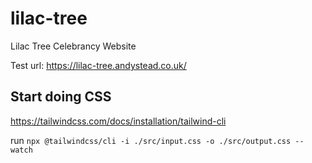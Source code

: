 # lilac-tree
Lilac Tree Celebrancy Website

Test url: https://lilac-tree.andystead.co.uk/


## Start doing CSS
https://tailwindcss.com/docs/installation/tailwind-cli

run `npx @tailwindcss/cli -i ./src/input.css -o ./src/output.css --watch`